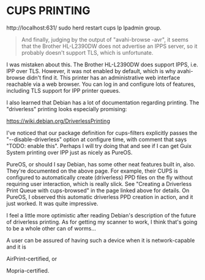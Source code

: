 



# CUPS PRINTING

http://localhost:631/
sudo herd restart cups
lp lpadmin group.


> And finally, judging by the output of "avahi-browse -avr", it seems
> that the Brother HL-L2390DW does not advertise an IPPS server, so it
> probably doesn't support TLS, which is unfortunate.

I was mistaken about this.  The Brother HL-L2390DW does support IPPS,
i.e. IPP over TLS.  However, it was not enabled by default, which is why
avahi-browse didn't find it.  This printer has an administrative web
interface reachable via a web browser.  You can log in and configure
lots of features, including TLS support for IPP printer queues.

I also learned that Debian has a lot of documentation regarding
printing.  The "driverless" printing looks especially promising:

https://wiki.debian.org/DriverlessPrinting

I've noticed that our package definition for cups-filters explicitly
passes the "--disable-driverless" option at configure time, with comment
that says "TODO: enable this".  Perhaps I will try doing that and see if
I can get Guix System printing over IPP just as nicely as PureOS.

PureOS, or should I say Debian, has some other neat features built in,
also.  They're documented on the above page.  For example, their CUPS is
configured to automatically create (driverless) PPD files on the fly
without requiring user interaction, which is really slick.  See
"Creating a Driverless Print Queue with cups-browsed" in the page linked
above for details.  On PureOS, I observed this automatic driverless PPD
creation in action, and it just worked.  It was quite impressive.

I feel a little more optimistic after reading Debian's description of
the future of driverless printing.  As for getting my scanner to work, I
think that's going to be a whole other can of worms…

A user can be assured of having such a device when it is network-capable and it is

AirPrint-certified, or

Mopria-certified.
